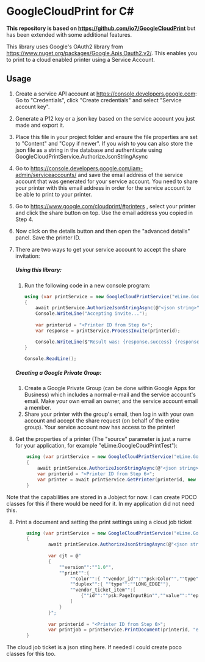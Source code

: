 # GoogleCloudPrint for C&#35;

**This repository is based on https://github.com/io7/GoogleCloudPrint** but has been extended with some additional features.

This library uses Google's OAuth2 library from https://www.nuget.org/packages/Google.Apis.Oauth2.v2/.
This enables you to print to a cloud enabled printer using a Service Account.

## Usage

1. Create a service API account at https://console.developers.google.com:
  Go to "Credentials", click "Create credentials" and select "Service account key".
2. Generate a P12 key or a json key based on the service account you just made and export it.
3. Place this file in your project folder and ensure the file properties are set to "Content" and "Copy if newer". If you wish to you can also store the json file as a string in the database and authenticate using GoogleCloudPrintService.AuthorizeJsonStringAsync
4. Go to https://console.developers.google.com/iam-admin/serviceaccounts/ and save the email address of the service account that was generated for your service account. You need to share your printer with this email address in order for the service account to be able to print to your printer.
5. Go to https://www.google.com/cloudprint/#printers , select your printer and click the share button on top. Use the email address you copied in Step 4. 
6. Now click on the details button and then open the "advanced details" panel. Save the printer ID.
6. There are two ways to get your service account to accept the share invitation:
    
    ##### Using this library:

    1.  Run the following code in a new console program:
    
        ```csharp
		using (var printService = new GoogleCloudPrintService("eLime.GoogleCoudPrintTest"))
		{
			await printService.AuthorizeJsonStringAsync(@"<json string>");
			Console.WriteLine("Accepting invite...");
			
			var printerid = "<Printer ID from Step 6>";
			var response = printService.ProcessInvite(printerid);

			Console.WriteLine($"Result was: {response.success} {response.message}");
		}
                
        Console.ReadLine();
        ```    

    ##### Creating a Google Private Group:

    1. Create a Google Private Group (can be done within Google Apps for Business) which includes a normal e-mail and the service account's email. Make your own email an owner, and the service account email a member.
    2. Share your printer with the group's email, then log in with your own account and accept the share request (on behalf of the entire group). Your service account now has access to the printer!
    
7. Get the properties of a printer (The "source" parameter is just a name for your application, for example "eLime.GoogleCoudPrintTest"):

    ```csharp
		using (var printService = new GoogleCloudPrintService("eLime.GoogleCoudPrintTest"))
		{
			await printService.AuthorizeJsonStringAsync(@"<json string>");
			var printerid = "<Printer ID from Step 6>";
			var printer = await printService.GetPrinter(printerid, new List<string> { "connectionStatus", "queuedJobsCount" });
		}
    ```
	
Note that the capabilities are stored in a Jobject for now. I can create POCO classes for this if there would be need for it. In my application did not need this.

8. Print a document	and setting the print settings using a cloud job ticket
	```csharp
		using (var printService = new GoogleCloudPrintService("eLime.GoogleCoudPrintTest"))
		{
                await printService.AuthorizeJsonStringAsync(@"<json string>");
			
                var cjt = @"
                {
                    ""version"":""1.0"",
                    ""print"":{
                        ""color"":{ ""vendor_id"":""psk:Color"",""type"":""STANDARD_COLOR""},
                        ""duplex"":{ ""type"":""LONG_EDGE""},
                        ""vendor_ticket_item"":[
                            {""id"":""psk:PageInputBin"",""value"":""epns200:Front1""},
                        ]
                    }
                }";
			
                var printerid = "<Printer ID from Step 6>";
                var printjob = printService.PrintDocument(printerid, "example", cjt, "http://www.africau.edu/images/default/sample.pdf");
		}
    ```
The cloud job ticket is a json sting here. If needed i could create poco classes for this too.	